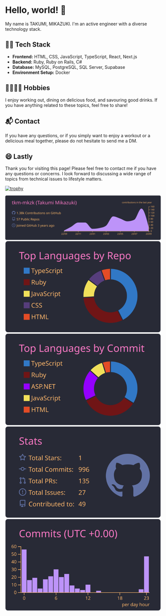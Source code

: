 # Hello, world! 👋

My name is TAKUMI, MIKAZUKI. I'm an active engineer with a diverse technology stack.

## 👨‍💻 Tech Stack
- **Frontend:** HTML, CSS, JavaScript, TypeScript, React, Next.js
- **Backend:** Ruby, Ruby on Rails, C#
- **Database:** MySQL, PostgreSQL, SQL Server, Supabase
- **Environment Setup:** Docker

## 🏋️‍♂️🍺🍴 Hobbies
I enjoy working out, dining on delicious food, and savouring good drinks. If you have anything related to these topics, feel free to share!

## 📬 Contact
If you have any questions, or if you simply want to enjoy a workout or a delicious meal together, please do not hesitate to send me a DM.

## 😄 Lastly
Thank you for visiting this page! Please feel free to contact me if you have any questions or concerns. I look forward to discussing a wide range of topics from technical issues to lifestyle matters.

[![trophy](https://github-profile-trophy.vercel.app/?username=tkm-mkzk&theme=onedark&column=7
)](https://github.com/ryo-ma/github-profile-trophy)

[![](https://raw.githubusercontent.com/tkm-mkzk/tkm-mkzk/main/profile-summary-card-output/dracula/0-profile-details.svg)](https://github.com/vn7n24fzkq/github-profile-summary-cards)
[![](https://raw.githubusercontent.com/tkm-mkzk/tkm-mkzk/main/profile-summary-card-output/dracula/1-repos-per-language.svg)](https://github.com/vn7n24fzkq/github-profile-summary-cards) [![](https://raw.githubusercontent.com/tkm-mkzk/tkm-mkzk/main/profile-summary-card-output/dracula/2-most-commit-language.svg)](https://github.com/vn7n24fzkq/github-profile-summary-cards)
[![](https://raw.githubusercontent.com/tkm-mkzk/tkm-mkzk/main/profile-summary-card-output/dracula/3-stats.svg)](https://github.com/vn7n24fzkq/github-profile-summary-cards) [![](https://raw.githubusercontent.com/tkm-mkzk/tkm-mkzk/main/profile-summary-card-output/dracula/4-productive-time.svg)](https://github.com/vn7n24fzkq/github-profile-summary-cards)
